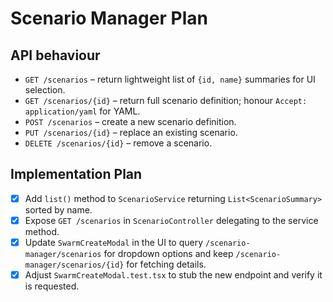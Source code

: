 # Scenario Manager Plan

## API behaviour
- `GET /scenarios` – return lightweight list of `{id, name}` summaries for UI selection.
- `GET /scenarios/{id}` – return full scenario definition; honour `Accept: application/yaml` for YAML.
- `POST /scenarios` – create a new scenario definition.
- `PUT /scenarios/{id}` – replace an existing scenario.
- `DELETE /scenarios/{id}` – remove a scenario.

## Implementation Plan
- [x] Add `list()` method to `ScenarioService` returning `List<ScenarioSummary>` sorted by name.
- [x] Expose `GET /scenarios` in `ScenarioController` delegating to the service method.
- [x] Update `SwarmCreateModal` in the UI to query `/scenario-manager/scenarios` for dropdown options and keep `/scenario-manager/scenarios/{id}` for fetching details.
- [x] Adjust `SwarmCreateModal.test.tsx` to stub the new endpoint and verify it is requested.

